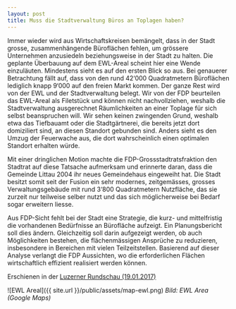 ```yaml
---
layout: post
title: Muss die Stadtverwaltung Büros an Toplagen haben? 
---
```


Immer wieder wird aus Wirtschaftskreisen bemängelt, dass in der Stadt grosse, zusammenhängende Büroflächen fehlen, um grössere Unternehmen anzusiedeln beziehungsweise in der Stadt zu halten. Die geplante Überbauung auf dem EWL-Areal scheint hier eine Wende einzuläuten. Mindestens sieht es auf den ersten Blick so aus. Bei genauerer Betrachtung fällt auf, dass von den rund 42‘000 Quadratmetern Büroflächen lediglich knapp 9‘000 auf den freien Markt kommen. Der ganze Rest wird von der EWL und der Stadtverwaltung belegt. Wir von der FDP beurteilen das EWL-Areal als Filetstück und können nicht nachvollziehen, weshalb die Stadtverwaltung ausgerechnet Räumlichkeiten an einer Toplage für sich selbst beanspruchen will. Wir sehen keinen zwingenden Grund, weshalb etwa das Tiefbauamt oder die Stadtgärtnerei, die bereits jetzt dort domiziliert sind, an diesen Standort gebunden sind. Anders sieht es den Umzug der Feuerwache aus, die dort wahrscheinlich einen optimalen Standort erhalten würde.

Mit einer dringlichen Motion machte die FDP-Grossstadtratsfraktion den Stadtrat auf diese Tatsache aufmerksam und erinnerte daran, dass die Gemeinde Littau 2004 ihr neues Gemeindehaus eingeweiht hat. Die Stadt besitzt somit seit der Fusion ein sehr modernes, zeitgemässes, grosses Verwaltungsgebäude mit rund 3‘800 Quadratmetern Nutzfläche, das sie zurzeit nur teilweise selber nutzt und das sich möglicherweise bei Bedarf sogar erweitern liesse.

Aus FDP-Sicht fehlt bei der Stadt eine Strategie, die kurz- und mittelfristig die vorhandenen Bedürfnisse an Bürofläche aufzeigt. Ein Planungsbericht soll dies ändern. Gleichzeitig soll darin aufgezeigt werden, ob auch Möglichkeiten bestehen, die flächenmässigen Ansprüche zu reduzieren, insbesondere in Bereichen mit vielen Teilzeitstellen. Basierend auf dieser Analyse verlangt die FDP Aussichten, wo die erforderlichen Flächen wirtschaftlich effizient realisiert werden können.

Erschienen in der [Luzerner Rundschau (19.01.2017)](http://www.luzerner-rundschau.ch/stadt/detail/article/muss-die-stadtverwaltung-bueros-an-toplagen-haben-00103220/)

![EWL Areal]({{ site.url }}/public/assets/map-ewl.png)
*Bild: EWL Area (Google Maps)*